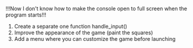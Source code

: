 !!!Now I don't know how to make the console open to full screen when the program starts!!!

1) Create a separate one function handle_input()
2) Improve the appearance of the game (paint the squares)
3) Add a menu where you can customize the game before launching
